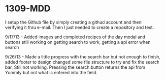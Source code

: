 1309-MDD
========
I setup the Github file by simply creating a githud account and then verifying it thru e-mail. 
Then I just needed to create a repository and test.

9/17/13 - Added images and completed recipes of the day modal and buttons
          still working on getting search to work, getting a api error when 
          search
          
9/26/13 - Made a little progress with the search bar but not enough to finish, added footer to design
          changed some file structure to try and fix the search bar, Still not working. Pressing the search 
          button returns the api from Yummly but not what is entered into the field.
